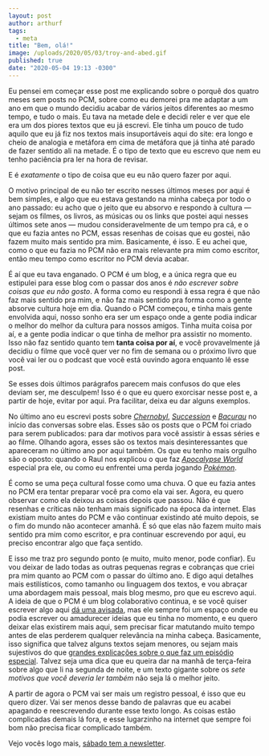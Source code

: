 ```yaml
---
layout: post
author: arthurf
tags:
  - meta
title: "Bem, olá!"
image: /uploads/2020/05/03/troy-and-abed.gif
published: true
date: "2020-05-04 19:13 -0300"
---
```


Eu pensei em começar esse post me explicando sobre o porquê dos quatro meses sem posts no PCM, sobre como eu demorei pra me adaptar a um ano em que o mundo decidiu acabar de vários jeitos diferentes ao mesmo tempo, e tudo o mais. Eu tava na metade dele e decidi reler e ver que ele era um dos piores textos que eu já escrevi. Ele tinha um pouco de tudo aquilo que eu já fiz nos textos mais insuportáveis aqui do site: era longo e cheio de analogia e metáfora em cima de metáfora que já tinha até parado de fazer sentido ali na metade. É o tipo de texto que eu escrevo que nem eu tenho paciência pra ler na hora de revisar.

E é _exatamente_ o tipo de coisa que eu eu não quero fazer por aqui.

O motivo principal de eu não ter escrito nesses últimos meses por aqui é bem simples, e algo que eu estava gestando na minha cabeça por todo o ano passado: eu acho que o jeito que eu absorvo e respondo à cultura — sejam os filmes, os livros, as músicas ou os links que postei aqui nesses últimos sete anos — mudou consideravelmente de um tempo pra cá, e o que eu fazia antes no PCM, essas resenhas de coisas que eu gostei, não fazem muito mais sentido pra mim. Basicamente, é isso. E eu achei que, como o que eu fazia no PCM não era mais relevante pra mim como escritor, então meu tempo como escritor no PCM devia acabar.

É aí que eu tava enganado. O PCM é um blog, e a única regra que eu estipulei para esse blog com o passar dos anos é _não escrever sobre coisas que eu não gosto_. A forma como eu respondi à essa regra é que não faz mais sentido pra mim, e não faz mais sentido pra forma como a gente absorve cultura hoje em dia. Quando o PCM começou, e tinha mais gente envolvida aqui, nosso sonho era ser um espaço onde a gente podia indicar o melhor do melhor da cultura para nossos amigos. Tinha muita coisa por aí, e a gente podia indicar o que tinha de melhor pra assistir no momento. Isso não faz sentido quanto tem **tanta coisa por aí**, e você provavelmente já decidiu o filme que você quer ver no fim de semana ou o próximo livro que você vai ler ou o podcast que você está ouvindo agora enquanto lê esse post.

Se esses dois últimos parágrafos parecem mais confusos do que eles deviam ser, me desculpem! Isso é o que eu quero exorcisar nesse post e, a partir de hoje, evitar por aqui. Pra facilitar, deixa eu dar alguns exemplos.

No último ano eu escrevi posts sobre _[Chernobyl](https://paomortadela.com.br/2019/05/chernobyl/)_, _[Succession](https://paomortadela.com.br/2019/08/succession/)_ e _[Bacurau](https://paomortadela.com.br/2019/08/bacurau/)_ no início das conversas sobre elas. Esses são os posts que o PCM foi criado para serem publicados: para dar motivos para você assistir à essas séries e ao filme. Olhando agora, esses são os textos mais desinteressantes que apareceram no último ano por aqui também. Os que eu tenho mais orgulho são o oposto: quando o Raul nos explicou o que faz _[Apocalypse World](https://paomortadela.com.br/2019/04/apocalypse-world-ajuda-a-desafiar-expectativas-sobre-rpg-de-mesa/)_ especial pra ele, ou como eu enfrentei uma perda jogando _[Pokémon](https://paomortadela.com.br/2019/09/aprendendo-a-perder-com-pokemon-lets-go/)_.

É como se uma peça cultural fosse como uma chuva. O que eu fazia antes no PCM era tentar preparar você pra como ela vai ser. Agora, eu quero observar como ela deixou as coisas depois que passou. Não é que resenhas e críticas não tenham mais significado na época da internet. Elas existiam muito antes do PCM e vão continuar existindo até muito depois, se o fim do mundo não acontecer amanhã. É só que elas não fazem muito mais sentido pra mim como escritor, e pra continuar escrevendo por aqui, eu preciso encontrar algo que faça sentido.

E isso me traz pro segundo ponto (e muito, muito menor, pode confiar). Eu vou deixar de lado todas as outras pequenas regras e cobranças que criei pra mim quanto ao PCM com o passar do último ano. E digo aqui detalhes mais estilísticos, como tamanho ou linguagem dos textos, e vou abraçar uma abordagem mais pessoal, mais blog mesmo, pro que eu escrevo aqui. A ideia de que o PCM é um blog colaborativo continua, e se você quiser escrever algo aqui [dá uma avisada](https://paomortadela.com.br/sobre/), mas ele sempre foi um espaço onde eu podia escrever ou amadurecer ideias que eu tinha no momento, e eu quero deixar elas existirem mais aqui, sem precisar ficar matutando muito tempo antes de elas perderem qualquer relevância na minha cabeça. Basicamente, isso significa que talvez alguns textos sejam menores, ou sejam mais sujestivos do que [grandes explicações sobre o que faz um episódio especial](https://paomortadela.com.br/2019/03/remedial-chaos-theory-e-o-episodio-mais-importante-de-community/). Talvez seja uma dica que eu queira dar na manhã de terça-feira sobre algo que li na segunda de noite, e um texto gigante sobre os _sete motivos que você deveria ler também_ não seja lá o melhor jeito.

A partir de agora o PCM vai ser mais um registro pessoal, é isso que eu quero dizer. Vai ser menos desse bando de palavras que eu acabei apagando e reescrevendo durante esse texto longo. As coisas estão complicadas demais lá fora, e esse lugarzinho na internet que sempre foi bom não precisa ficar complicado também.

Vejo vocês logo mais, [sábado tem a newsletter](https://tinyletter.com/paomortadela).
